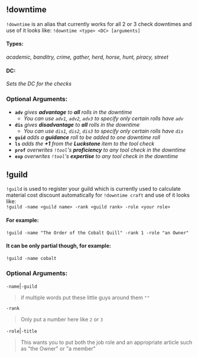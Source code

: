 ## !downtime
`!downtime` is an alias that currently works for all 2 or 3 check downtimes and use of it looks like: `!downtime <type> <DC> [arguments]` 

#### Types:
*academic, banditry, crime, gather, herd, horse, hunt, piracy, street*

#### DC:
*Sets the DC for the checks*

### Optional Arguments:
- **`adv`**     *gives **advantage** to __all__ rolls in the downtime*
   - *You can use `adv1`, `adv2`, `adv3` to specify only certain rolls have `adv`*
- **`dis`**     *gives **disadvantage** to __all__ rolls in the downtime*
   - *You can use `dis1`, `dis2`, `dis3` to specify only certain rolls have `dis`*
- **`guid`**   *adds a **guidance** roll to be added to one downtime roll* 
- **`ls`**        *adds the **+1** from the **Luckstone** item to the tool check*  
- **`prof`**  *overwrites `!tool`'s **proficiency** to any tool check in the downtime*  
- **`exp`**     *overwrites `!tool`'s **expertise** to any tool check in the downtime*

## !guild
`!guild` is used to register your guild which is currently used to calculate material cost discount automatically for `!downtime craft` and use of it looks like:  
`!guild -name <guild name> -rank <guild rank> -role <your role>`

#### For example:
`!guild -name "The Order of the Cobalt Quill" -rank 1 -role "an Owner"`

#### It can be only partial though, for example:
`!guild -name cobalt`

### Optional Arguments:
`-name`|`-guild`  
> if multiple words put these little guys around them `""`  

`-rank`  
> Only put a number here like `2` or `3`  

`-role`|`-title`  
> This wants you to put both the job role and an appropriate article such as "the Owner" or "a member"  

